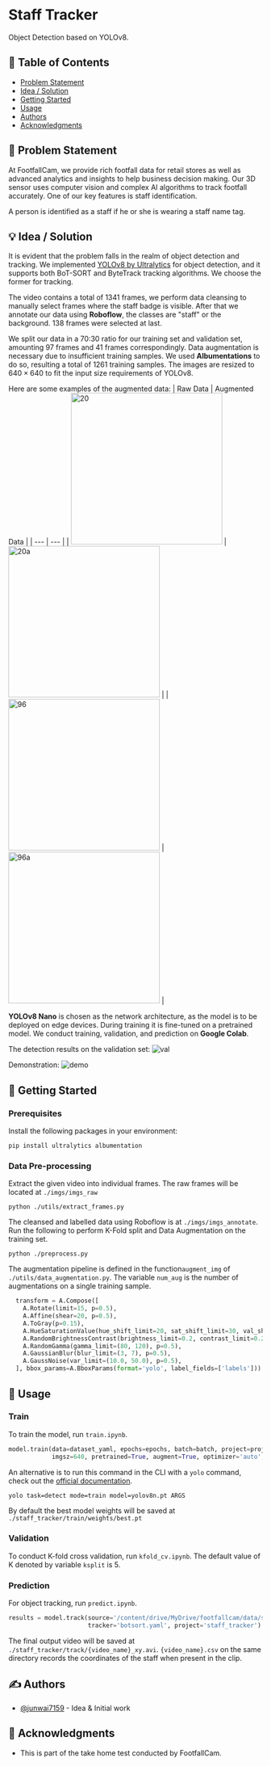 # Staff Tracker
Object Detection based on YOLOv8.

## 📝 Table of Contents
- [Problem Statement](#problem_statement)
- [Idea / Solution](#idea)
- [Getting Started](#getting_started)
- [Usage](#usage)
- [Authors](#authors)
- [Acknowledgments](#acknowledgments)

## 🧐 Problem Statement <a name = "problem_statement"></a>
At FootfallCam, we provide rich footfall data for retail stores as well as advanced analytics and insights to help business decision making. Our 3D sensor uses computer vision and complex AI algorithms to track footfall accurately. One of our key features is staff identification. 

A person is identified as a staff if he or she is wearing a staff name tag. 

## 💡 Idea / Solution <a name = "idea"></a>
It is evident that the problem falls in the realm of object detection and tracking. We implemented [YOLOv8 by Ultralytics](https://github.com/ultralytics/ultralytics/tree/main) for object detection, and it supports both BoT-SORT and ByteTrack tracking algorithms. We choose the former for tracking. 

The video contains a total of 1341 frames, we perform data cleansing to manually select frames where the staff badge is visible. After that we annotate our data using **Roboflow**, the classes are "staff" or the background. 138 frames were selected at last. 

We split our data in a 70:30 ratio for our training set and validation set, amounting 97 frames and 41 frames correspondingly. Data augmentation is necessary due to insufficient training samples. We used **Albumentations** to do so, resulting a total of 1261 training samples. The images are resized to $640 \times 640$ to fit the input size requirements of YOLOv8.

Here are some examples of the augmented data:
| Raw Data | Augmented Data |
| --- | --- |
| <img src="./media/0020.jpg" alt="20" height="300"> | <img src="./media/0020_8.jpg" alt="20a" height="300"> |
| <img src="./media/0096.jpg" alt="96" height="300"> | <img src="./media/0096_8.jpg" alt="96a" height="300"> |

**YOLOv8 Nano** is chosen as the network architecture, as the model is to be deployed on edge devices.
During training it is fine-tuned on a pretrained model. We conduct training, validation, and prediction on **Google Colab**.

The detection results on the validation set:
![val](./media/val_batch0_labels.jpg)

Demonstration:
![demo](./media/sample_xy.gif)


## 🏁 Getting Started <a name = "getting_started"></a>
### Prerequisites
Install the following packages in your environment:
```
pip install ultralytics albumentation
```

### Data Pre-processing
Extract the given video into individual frames. The raw frames will be located at `./imgs/imgs_raw`
```
python ./utils/extract_frames.py
```

The cleansed and labelled data using Roboflow is at `./imgs/imgs_annotate`. Run the following to perform K-Fold split and Data Augmentation on the training set.
```
python ./preprocess.py
```

The augmentation pipeline is defined in the function`augment_img` of `./utils/data_augmentation.py`. The variable `num_aug` is the number of augmentations on a single training sample.
```python
  transform = A.Compose([
    A.Rotate(limit=15, p=0.5),
    A.Affine(shear=20, p=0.5),
    A.ToGray(p=0.15),
    A.HueSaturationValue(hue_shift_limit=20, sat_shift_limit=30, val_shift_limit=20, p=0.5),
    A.RandomBrightnessContrast(brightness_limit=0.2, contrast_limit=0.2, p=0.5),
    A.RandomGamma(gamma_limit=(80, 120), p=0.5),
    A.GaussianBlur(blur_limit=(3, 7), p=0.5),
    A.GaussNoise(var_limit=(10.0, 50.0), p=0.5),
  ], bbox_params=A.BboxParams(format='yolo', label_fields=['labels']))
```

## 🎈 Usage <a name="usage"></a>
### Train
To train the model, run `train.ipynb`. 
```python
model.train(data=dataset_yaml, epochs=epochs, batch=batch, project=project,
            imgsz=640, pretrained=True, augment=True, optimizer='auto', single_cls=True)
```

An alternative is to run this command in the CLI with a `yolo` command, check out the [official documentation](https://docs.ultralytics.com/usage/cli/).
```
yolo task=detect mode=train model=yolov8n.pt ARGS
```

By default the best model weights will be saved at `./staff_tracker/train/weights/best.pt`

### Validation
To conduct K-fold cross validation, run `kfold_cv.ipynb`. The default value of K denoted by variable `ksplit` is 5.

### Prediction
For object tracking, run `predict.ipynb`. 
```python
results = model.track(source='/content/drive/MyDrive/footfallcam/data/sample.mp4', show=True, save=True,
                      tracker='botsort.yaml', project='staff_tracker')
```

The final output video will be saved at `./staff_tracker/track/{video_name}_xy.avi`. `{video_name}.csv` on the same directory records the coordinates of the staff when present in the clip.

## ✍️ Authors <a name = "authors"></a>
- [@junwai7159](https://github.com/junwai7159) - Idea & Initial work


## 🎉 Acknowledgments <a name = "acknowledgments"></a>
- This is part of the take home test conducted by FootfallCam.


